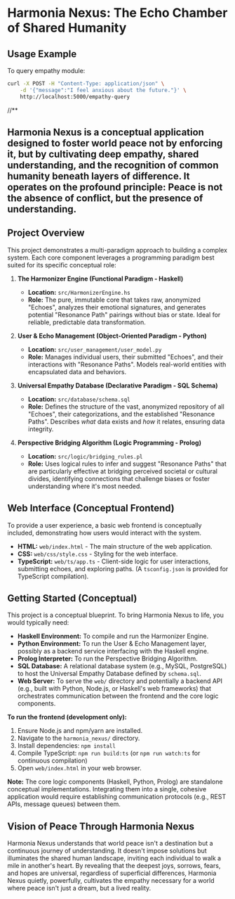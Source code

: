 # Harmonia Nexus: The Echo Chamber of Shared Humanity
## Usage Example

To query empathy module:
```bash
curl -X POST -H "Content-Type: application/json" \
    -d '{"message":"I feel anxious about the future."}' \
    http://localhost:5000/empathy-query


```
//**
## Harmonia Nexus is a conceptual application designed to foster world peace not by enforcing it, but by cultivating deep empathy, shared understanding, and the recognition of common humanity beneath layers of difference. It operates on the profound principle: **Peace is not the absence of conflict, but the presence of understanding.**

## Project Overview

This project demonstrates a multi-paradigm approach to building a complex system. Each core component leverages a programming paradigm best suited for its specific conceptual role:

1.  **The Harmonizer Engine (Functional Paradigm - Haskell)**
    *   **Location:** `src/HarmonizerEngine.hs`
    *   **Role:** The pure, immutable core that takes raw, anonymized "Echoes", analyzes their emotional signatures, and generates potential "Resonance Path" pairings without bias or state. Ideal for reliable, predictable data transformation.

2.  **User & Echo Management (Object-Oriented Paradigm - Python)**
    *   **Location:** `src/user_management/user_model.py`
    *   **Role:** Manages individual users, their submitted "Echoes", and their interactions with "Resonance Paths". Models real-world entities with encapsulated data and behaviors.

3.  **Universal Empathy Database (Declarative Paradigm - SQL Schema)**
    *   **Location:** `src/database/schema.sql`
    *   **Role:** Defines the structure of the vast, anonymized repository of all "Echoes", their categorizations, and the established "Resonance Paths". Describes *what* data exists and *how* it relates, ensuring data integrity.

4.  **Perspective Bridging Algorithm (Logic Programming - Prolog)**
    *   **Location:** `src/logic/bridging_rules.pl`
    *   **Role:** Uses logical rules to infer and suggest "Resonance Paths" that are particularly effective at bridging perceived societal or cultural divides, identifying connections that challenge biases or foster understanding where it's most needed.

## Web Interface (Conceptual Frontend)

To provide a user experience, a basic web frontend is conceptually included, demonstrating how users would interact with the system.

*   **HTML:** `web/index.html` - The main structure of the web application.
*   **CSS:** `web/css/style.css` - Styling for the web interface.
*   **TypeScript:** `web/ts/app.ts` - Client-side logic for user interactions, submitting echoes, and exploring paths. (A `tsconfig.json` is provided for TypeScript compilation).

## Getting Started (Conceptual)

This project is a conceptual blueprint. To bring Harmonia Nexus to life, you would typically need:

*   **Haskell Environment:** To compile and run the Harmonizer Engine.
*   **Python Environment:** To run the User & Echo Management layer, possibly as a backend service interfacing with the Haskell engine.
*   **Prolog Interpreter:** To run the Perspective Bridging Algorithm.
*   **SQL Database:** A relational database system (e.g., MySQL, PostgreSQL) to host the Universal Empathy Database defined by `schema.sql`.
*   **Web Server:** To serve the `web/` directory and potentially a backend API (e.g., built with Python, Node.js, or Haskell's web frameworks) that orchestrates communication between the frontend and the core logic components.

**To run the frontend (development only):**

1.  Ensure Node.js and npm/yarn are installed.
2.  Navigate to the `harmonia_nexus/` directory.
3.  Install dependencies: `npm install`
4.  Compile TypeScript: `npm run build:ts` (or `npm run watch:ts` for continuous compilation)
5.  Open `web/index.html` in your web browser.

**Note:** The core logic components (Haskell, Python, Prolog) are standalone conceptual implementations. Integrating them into a single, cohesive application would require establishing communication protocols (e.g., REST APIs, message queues) between them.

## Vision of Peace Through Harmonia Nexus

Harmonia Nexus understands that world peace isn't a destination but a continuous journey of understanding. It doesn't impose solutions but illuminates the shared human landscape, inviting each individual to walk a mile in another's heart. By revealing that the deepest joys, sorrows, fears, and hopes are universal, regardless of superficial differences, Harmonia Nexus quietly, powerfully, cultivates the empathy necessary for a world where peace isn't just a dream, but a lived reality.
